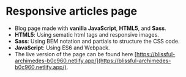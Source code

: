 # Responsive articles page

- Blog page made with **vanilla JavaScript**, **HTML5**, and **Sass**.
- **HTML5**: Using sematic html tags and responsive images.
- **Sass**: Using BEM notation and partials to structure the CSS code.
- **JavaScript**: Using ES6 and Webpack.
- The live version of the page can be found here [https://blissful-archimedes-b0c960.netlify.app/](https://blissful-archimedes-b0c960.netlify.app/).

